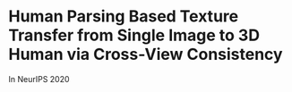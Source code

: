 # Human Parsing Based Texture Transfer from Single Image to 3D Human via Cross-View Consistency

In NeurIPS 2020
